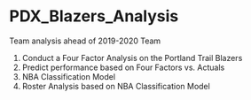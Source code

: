 # PDX_Blazers_Analysis
Team analysis ahead of 2019-2020 Team

1. Conduct a Four Factor Analysis on the Portland Trail Blazers
2. Predict performance based on Four Factors vs. Actuals
3. NBA Classification Model 
4. Roster Analysis based on NBA Classification Model

